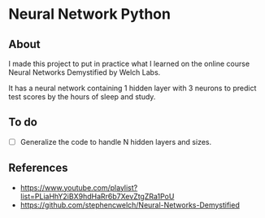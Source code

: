 
# Neural Network Python

## About
I made this project to put in practice what I learned on the online course Neural Networks Demystified by Welch Labs.

It has a neural network containing 1 hidden layer with 3 neurons to predict test scores by the hours of sleep and study.

## To do
- [ ] Generalize the code to handle N hidden layers and sizes.

## References
  * https://www.youtube.com/playlist?list=PLiaHhY2iBX9hdHaRr6b7XevZtgZRa1PoU
  * https://github.com/stephencwelch/Neural-Networks-Demystified
